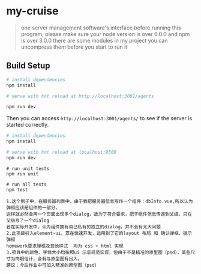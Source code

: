# my-cruise

> one server management software's interface
before running this program, please make sure your node version is over 6.0.0 and npm is over 3.0.0
there are some modules in my project you can uncompress them before you start to run it

## Build Setup

``` bash server ,please make sure the server is running before running this project
# install dependencies
npm install

# serve with hot reload at http://localhost:3001/agents

npm run dev


``` 
Then you can access `http://localhost:3001/agents/` to see if the server is started correctly.


``` bash
# install dependencies
npm install

# serve with hot reload at localhost:9500
npm run dev

``` 


``` Unfinished
# run unit tests
npm run unit

# run all tests
npm test
```


``` some problems about this homework
1.这个例子中，在服务器列表中，由于我把服务器信息写作一个组件：dbInfo.vue,所以认为弹框应该是组件的一部分，
这样就必然会再一个页面出现多个dialog，故为了符合要求，把子组件信息传递到父级，只在父级写了一个dialog
若在实际开发中，认为组件拥有自己私有的独立的dialog，并不会有太大问题
2.此项目引入element-ui，意在快速开发，运用到了它的layout 布局 和 确认弹框、提示弹框
homework要求弹框及其他样式  均为 css + html 实现
3.项目中的颜色、字体大小均按照ui 示意规范实现，但由于不是精准的原型图（psd），某些尺寸为肉眼估计，会有与原型图有出入。
建议：今后作业中可加入精准的原型图（psd）

``` 


